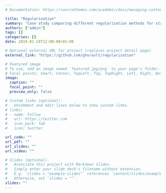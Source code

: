 ```yaml
---
# Documentation: https://sourcethemes.com/academic/docs/managing-content/

title: "Regularisation"
summary: "Case study comparing different regularisation methods for statistics and Machine Learning."
authors: ["admin"]
tags: []
categories: []
date: 2019-01-24T12:00:00+01:00

# Optional external URL for project (replaces project detail page).
external_link: "https://github.com/ghurault/regularisation"

# Featured image
# To use, add an image named `featured.jpg/png` to your page's folder.
# Focal points: Smart, Center, TopLeft, Top, TopRight, Left, Right, BottomLeft, Bottom, BottomRight.
image:
  caption: ""
  focal_point: ""
  preview_only: false

# Custom links (optional).
#   Uncomment and edit lines below to show custom links.
# links:
# - name: Follow
#   url: https://twitter.com
#   icon_pack: fab
#   icon: twitter

url_code: ""
url_pdf: ""
url_slides: ""
url_video: ""

# Slides (optional).
#   Associate this project with Markdown slides.
#   Simply enter your slide deck's filename without extension.
#   E.g. `slides = "example-slides"` references `content/slides/example-slides.md`.
#   Otherwise, set `slides = ""`.
slides: ""
---
```

